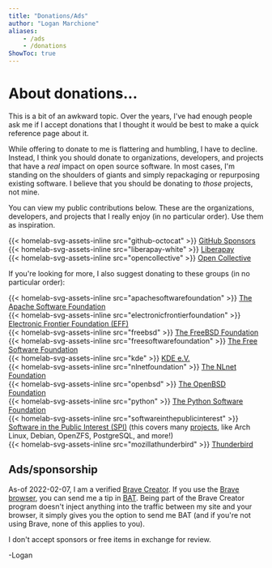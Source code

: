 ```yaml
---
title: "Donations/Ads"
author: "Logan Marchione"
aliases:
    - /ads
    - /donations
ShowToc: true
---
```


# About donations...

This is a bit of an awkward topic. Over the years, I've had enough people ask me if I accept donations that I thought it would be best to make a quick reference page about it.

While offering to donate to me is flattering and humbling, I have to decline. Instead, I think you should donate to organizations, developers, and projects that have a _real_ impact on open source software. In most cases, I'm standing on the shoulders of giants and simply repackaging or repurposing existing software. I believe that you should be donating to _those_ projects, not mine.

You can view my public contributions below. These are the organizations, developers, and projects that I really enjoy (in no particular order). Use them as inspiration.

{{< homelab-svg-assets-inline src="github-octocat" >}} [GitHub Sponsors](https://github.com/loganmarchione?tab=sponsoring)  
{{< homelab-svg-assets-inline src="liberapay-white" >}} [Liberapay](https://liberapay.com/loganmarchione/)  
{{< homelab-svg-assets-inline src="opencollective" >}} [Open Collective](https://opencollective.com/logan-marchione)  

If you're looking for more, I also suggest donating to these groups (in no particular order):

{{< homelab-svg-assets-inline src="apachesoftwarefoundation" >}} [The Apache Software Foundation](https://donate.apache.org/)  
{{< homelab-svg-assets-inline src="electronicfrontierfoundation" >}} [Electronic Frontier Foundation (EFF)](https://www.eff.org/join)  
{{< homelab-svg-assets-inline src="freebsd" >}} [The FreeBSD Foundation](https://freebsdfoundation.org/donate/)  
{{< homelab-svg-assets-inline src="freesoftwarefoundation" >}} [The Free Software Foundation](https://my.fsf.org/donate)  
{{< homelab-svg-assets-inline src="kde" >}} [KDE e.V.](https://ev.kde.org/getinvolved/supporting-members/)  
{{< homelab-svg-assets-inline src="nlnetfoundation" >}} [The NLnet Foundation](https://nlnet.nl/donating/)  
{{< homelab-svg-assets-inline src="openbsd" >}} [The OpenBSD Foundation](https://www.openbsdfoundation.org/donations.html)  
{{< homelab-svg-assets-inline src="python" >}} [The Python Software Foundation](https://www.python.org/psf/donations/)  
{{< homelab-svg-assets-inline src="softwareinthepublicinterest" >}} [Software in the Public Interest (SPI)](https://www.spi-inc.org/) (this covers many [projects](https://www.spi-inc.org/projects/), like Arch Linux, Debian, OpenZFS, PostgreSQL, and more!)  
{{< homelab-svg-assets-inline src="mozillathunderbird" >}} [Thunderbird](https://give.thunderbird.net/)  

## Ads/sponsorship

As-of 2022-02-07, I am a verified [Brave Creator](https://creators.brave.com/). If you use the [Brave browser](https://brave.com/), you can send me a tip in [BAT](https://basicattentiontoken.org/). Being part of the Brave Creator program doesn't inject anything into the traffic between my site and your browser, it simply gives you the option to send me BAT (and if you're not using Brave, none of this applies to you).

I don't accept sponsors or free items in exchange for review.

\-Logan